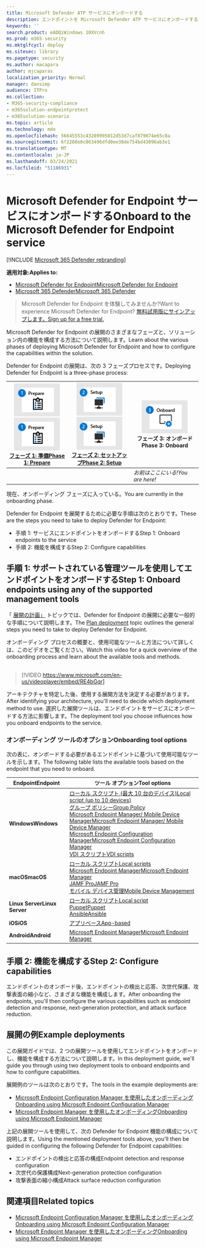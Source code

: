 ```yaml
---
title: Microsoft Defender ATP サービスにオンボードする
description: エンドポイントを Microsoft Defender ATP サービスにオンボードする方法について説明します。
keywords: ''
search.product: eADQiWindows 10XVcnh
ms.prod: m365-security
ms.mktglfcycl: deploy
ms.sitesec: library
ms.pagetype: security
ms.author: macapara
author: mjcaparas
localization_priority: Normal
manager: dansimp
audience: ITPro
ms.collection:
- M365-security-compliance
- m365solution-endpointprotect
- m365solution-scenario
ms.topic: article
ms.technology: mde
ms.openlocfilehash: 56645553c43289995012d53d7caf879874e65c8a
ms.sourcegitcommit: 6f2288e0c863496dfd0ee38de754bd43096ab3e1
ms.translationtype: MT
ms.contentlocale: ja-JP
ms.lasthandoff: 03/24/2021
ms.locfileid: "51186931"
---
```

# <a name="onboard-to-the-microsoft-defender-for-endpoint-service"></a><span data-ttu-id="a9a98-103">Microsoft Defender for Endpoint サービスにオンボードする</span><span class="sxs-lookup"><span data-stu-id="a9a98-103">Onboard to the Microsoft Defender for Endpoint service</span></span>

[!INCLUDE [Microsoft 365 Defender rebranding](../../includes/microsoft-defender.md)]

<span data-ttu-id="a9a98-104">**適用対象:**</span><span class="sxs-lookup"><span data-stu-id="a9a98-104">**Applies to:**</span></span>
- [<span data-ttu-id="a9a98-105">Microsoft Defender for Endpoint</span><span class="sxs-lookup"><span data-stu-id="a9a98-105">Microsoft Defender for Endpoint</span></span>](https://go.microsoft.com/fwlink/p/?linkid=2154037)
- [<span data-ttu-id="a9a98-106">Microsoft 365 Defender</span><span class="sxs-lookup"><span data-stu-id="a9a98-106">Microsoft 365 Defender</span></span>](https://go.microsoft.com/fwlink/?linkid=2118804)


> <span data-ttu-id="a9a98-107">Microsoft Defender for Endpoint を体験してみませんか?</span><span class="sxs-lookup"><span data-stu-id="a9a98-107">Want to experience Microsoft Defender for Endpoint?</span></span> [<span data-ttu-id="a9a98-108">無料試用版にサインアップします。</span><span class="sxs-lookup"><span data-stu-id="a9a98-108">Sign up for a free trial.</span></span>](https://www.microsoft.com/microsoft-365/windows/microsoft-defender-atp?ocid=docs-wdatp-exposedapis-abovefoldlink)

<span data-ttu-id="a9a98-109">Microsoft Defender for Endpoint の展開のさまざまなフェーズと、ソリューション内の機能を構成する方法について説明します。</span><span class="sxs-lookup"><span data-stu-id="a9a98-109">Learn about the various phases of deploying Microsoft Defender for Endpoint and how to configure the capabilities within the solution.</span></span> 

<span data-ttu-id="a9a98-110">Defender for Endpoint の展開は、次の 3 フェーズプロセスです。</span><span class="sxs-lookup"><span data-stu-id="a9a98-110">Deploying Defender for Endpoint is a three-phase process:</span></span>

| <span data-ttu-id="a9a98-111">[![展開フェーズ - 準備](images/phase-diagrams/prepare.png)](prepare-deployment.md)</span><span class="sxs-lookup"><span data-stu-id="a9a98-111">[![deployment phase - prepare](images/phase-diagrams/prepare.png)](prepare-deployment.md)</span></span><br>[<span data-ttu-id="a9a98-112">フェーズ 1: 準備</span><span class="sxs-lookup"><span data-stu-id="a9a98-112">Phase 1: Prepare</span></span>](prepare-deployment.md) | <span data-ttu-id="a9a98-113">[![展開フェーズ - セットアップ](images/phase-diagrams/setup.png)](production-deployment.md)</span><span class="sxs-lookup"><span data-stu-id="a9a98-113">[![deployment phase - setup](images/phase-diagrams/setup.png)](production-deployment.md)</span></span><br>[<span data-ttu-id="a9a98-114">フェーズ 2: セットアップ</span><span class="sxs-lookup"><span data-stu-id="a9a98-114">Phase 2: Setup</span></span>](production-deployment.md) | ![展開フェーズ - オンボード](images/phase-diagrams/onboard.png)<br><span data-ttu-id="a9a98-116">フェーズ 3: オンボード</span><span class="sxs-lookup"><span data-stu-id="a9a98-116">Phase 3: Onboard</span></span> |
| ----- | ----- | ----- |
| | |<span data-ttu-id="a9a98-117">*お前はここにいる!*</span><span class="sxs-lookup"><span data-stu-id="a9a98-117">*You are here!*</span></span>|

<span data-ttu-id="a9a98-118">現在、オンボーディング フェーズに入っている。</span><span class="sxs-lookup"><span data-stu-id="a9a98-118">You are currently in the onboarding phase.</span></span>

<span data-ttu-id="a9a98-119">Defender for Endpoint を展開するために必要な手順は次のとおりです。</span><span class="sxs-lookup"><span data-stu-id="a9a98-119">These are the steps you need to take to deploy Defender for Endpoint:</span></span>

- <span data-ttu-id="a9a98-120">手順 1: サービスにエンドポイントをオンボードする</span><span class="sxs-lookup"><span data-stu-id="a9a98-120">Step 1: Onboard endpoints to the service</span></span> 
- <span data-ttu-id="a9a98-121">手順 2: 機能を構成する</span><span class="sxs-lookup"><span data-stu-id="a9a98-121">Step 2: Configure capabilities</span></span> 

## <a name="step-1-onboard-endpoints-using-any-of-the-supported-management-tools"></a><span data-ttu-id="a9a98-122">手順 1: サポートされている管理ツールを使用してエンドポイントをオンボードする</span><span class="sxs-lookup"><span data-stu-id="a9a98-122">Step 1: Onboard endpoints using any of the supported management tools</span></span>
<span data-ttu-id="a9a98-123">「 [展開の計画」](deployment-strategy.md) トピックでは、Defender for Endpoint の展開に必要な一般的な手順について説明します。</span><span class="sxs-lookup"><span data-stu-id="a9a98-123">The [Plan deployment](deployment-strategy.md) topic outlines the general steps you need to take to deploy Defender for Endpoint.</span></span>  


<span data-ttu-id="a9a98-124">オンボーディング プロセスの概要と、使用可能なツールと方法について詳しくは、このビデオをご覧ください。</span><span class="sxs-lookup"><span data-stu-id="a9a98-124">Watch this video for a quick overview of the onboarding process and learn about the available tools and methods.</span></span>
<br />
<br />

> [!VIDEO https://www.microsoft.com/en-us/videoplayer/embed/RE4bGqr]



<span data-ttu-id="a9a98-125">アーキテクチャを特定した後、使用する展開方法を決定する必要があります。</span><span class="sxs-lookup"><span data-stu-id="a9a98-125">After identifying your architecture, you'll need to decide which deployment method to use.</span></span> <span data-ttu-id="a9a98-126">選択した展開ツールは、エンドポイントをサービスにオンボードする方法に影響します。</span><span class="sxs-lookup"><span data-stu-id="a9a98-126">The deployment tool you choose influences how you onboard endpoints to the service.</span></span> 

### <a name="onboarding-tool-options"></a><span data-ttu-id="a9a98-127">オンボーディング ツールのオプション</span><span class="sxs-lookup"><span data-stu-id="a9a98-127">Onboarding tool options</span></span>

<span data-ttu-id="a9a98-128">次の表に、オンボードする必要があるエンドポイントに基づいて使用可能なツールを示します。</span><span class="sxs-lookup"><span data-stu-id="a9a98-128">The following table lists the available tools based on the endpoint that you need to onboard.</span></span>

| <span data-ttu-id="a9a98-129">Endpoint</span><span class="sxs-lookup"><span data-stu-id="a9a98-129">Endpoint</span></span>     | <span data-ttu-id="a9a98-130">ツール オプション</span><span class="sxs-lookup"><span data-stu-id="a9a98-130">Tool options</span></span>                       |
|--------------|------------------------------------------|
| <span data-ttu-id="a9a98-131">**Windows**</span><span class="sxs-lookup"><span data-stu-id="a9a98-131">**Windows**</span></span>  |  [<span data-ttu-id="a9a98-132">ローカル スクリプト (最大 10 台のデバイス)</span><span class="sxs-lookup"><span data-stu-id="a9a98-132">Local script (up to 10 devices)</span></span>](configure-endpoints-script.md) <br>  [<span data-ttu-id="a9a98-133">グループ ポリシー</span><span class="sxs-lookup"><span data-stu-id="a9a98-133">Group Policy</span></span>](configure-endpoints-gp.md) <br>  [<span data-ttu-id="a9a98-134">Microsoft Endpoint Manager/ Mobile Device Manager</span><span class="sxs-lookup"><span data-stu-id="a9a98-134">Microsoft Endpoint Manager/ Mobile Device Manager</span></span>](configure-endpoints-mdm.md) <br>   [<span data-ttu-id="a9a98-135">Microsoft Endpoint Configuration Manager</span><span class="sxs-lookup"><span data-stu-id="a9a98-135">Microsoft Endpoint Configuration Manager</span></span>](configure-endpoints-sccm.md) <br> [<span data-ttu-id="a9a98-136">VDI スクリプト</span><span class="sxs-lookup"><span data-stu-id="a9a98-136">VDI scripts</span></span>](configure-endpoints-vdi.md)   |
| <span data-ttu-id="a9a98-137">**macOS**</span><span class="sxs-lookup"><span data-stu-id="a9a98-137">**macOS**</span></span>    | [<span data-ttu-id="a9a98-138">ローカル スクリプト</span><span class="sxs-lookup"><span data-stu-id="a9a98-138">Local scripts</span></span>](mac-install-manually.md) <br> [<span data-ttu-id="a9a98-139">Microsoft Endpoint Manager</span><span class="sxs-lookup"><span data-stu-id="a9a98-139">Microsoft Endpoint Manager</span></span>](mac-install-with-intune.md) <br> [<span data-ttu-id="a9a98-140">JAMF Pro</span><span class="sxs-lookup"><span data-stu-id="a9a98-140">JAMF Pro</span></span>](mac-install-with-jamf.md) <br> [<span data-ttu-id="a9a98-141">モバイル デバイス管理</span><span class="sxs-lookup"><span data-stu-id="a9a98-141">Mobile Device Management</span></span>](mac-install-with-other-mdm.md) |
| <span data-ttu-id="a9a98-142">**Linux Server**</span><span class="sxs-lookup"><span data-stu-id="a9a98-142">**Linux Server**</span></span> | [<span data-ttu-id="a9a98-143">ローカル スクリプト</span><span class="sxs-lookup"><span data-stu-id="a9a98-143">Local script</span></span>](linux-install-manually.md) <br> [<span data-ttu-id="a9a98-144">Puppet</span><span class="sxs-lookup"><span data-stu-id="a9a98-144">Puppet</span></span>](linux-install-with-puppet.md) <br> [<span data-ttu-id="a9a98-145">Ansible</span><span class="sxs-lookup"><span data-stu-id="a9a98-145">Ansible</span></span>](linux-install-with-ansible.md)|
| <span data-ttu-id="a9a98-146">**iOS**</span><span class="sxs-lookup"><span data-stu-id="a9a98-146">**iOS**</span></span>      | [<span data-ttu-id="a9a98-147">アプリベース</span><span class="sxs-lookup"><span data-stu-id="a9a98-147">App-based</span></span>](ios-install.md)                                |
| <span data-ttu-id="a9a98-148">**Android**</span><span class="sxs-lookup"><span data-stu-id="a9a98-148">**Android**</span></span>  | [<span data-ttu-id="a9a98-149">Microsoft Endpoint Manager</span><span class="sxs-lookup"><span data-stu-id="a9a98-149">Microsoft Endpoint Manager</span></span>](android-intune.md)               | 


## <a name="step-2-configure-capabilities"></a><span data-ttu-id="a9a98-150">手順 2: 機能を構成する</span><span class="sxs-lookup"><span data-stu-id="a9a98-150">Step 2: Configure capabilities</span></span>
<span data-ttu-id="a9a98-151">エンドポイントのオンボード後、エンドポイントの検出と応答、次世代保護、攻撃表面の縮小など、さまざまな機能を構成します。</span><span class="sxs-lookup"><span data-stu-id="a9a98-151">After onboarding the endpoints, you'll then configure the various capabilities such as endpoint detection and response, next-generation protection, and attack surface reduction.</span></span> 


## <a name="example-deployments"></a><span data-ttu-id="a9a98-152">展開の例</span><span class="sxs-lookup"><span data-stu-id="a9a98-152">Example deployments</span></span>
<span data-ttu-id="a9a98-153">この展開ガイドでは、2 つの展開ツールを使用してエンドポイントをオンボードし、機能を構成する方法について説明します。</span><span class="sxs-lookup"><span data-stu-id="a9a98-153">In this deployment guide, we'll guide you through using two deployment tools to onboard endpoints and how to configure capabilities.</span></span>

<span data-ttu-id="a9a98-154">展開例のツールは次のとおりです。</span><span class="sxs-lookup"><span data-stu-id="a9a98-154">The tools in the example deployments are:</span></span>
- [<span data-ttu-id="a9a98-155">Microsoft Endpoint Configuration Manager を使用したオンボーディング</span><span class="sxs-lookup"><span data-stu-id="a9a98-155">Onboarding using Microsoft Endpoint Configuration Manager</span></span>](onboarding-endpoint-configuration-manager.md)
- [<span data-ttu-id="a9a98-156">Microsoft Endpoint Manager を使用したオンボーディング</span><span class="sxs-lookup"><span data-stu-id="a9a98-156">Onboarding using Microsoft Endpoint Manager</span></span>](onboarding-endpoint-manager.md)

<span data-ttu-id="a9a98-157">上記の展開ツールを使用して、次の Defender for Endpoint 機能の構成について説明します。</span><span class="sxs-lookup"><span data-stu-id="a9a98-157">Using the mentioned deployment tools above, you'll then be guided in configuring the following Defender for Endpoint capabilities:</span></span>
- <span data-ttu-id="a9a98-158">エンドポイントの検出と応答の構成</span><span class="sxs-lookup"><span data-stu-id="a9a98-158">Endpoint detection and response configuration</span></span>
- <span data-ttu-id="a9a98-159">次世代の保護構成</span><span class="sxs-lookup"><span data-stu-id="a9a98-159">Next-generation protection configuration</span></span>
- <span data-ttu-id="a9a98-160">攻撃表面の縮小構成</span><span class="sxs-lookup"><span data-stu-id="a9a98-160">Attack surface reduction configuration</span></span>

## <a name="related-topics"></a><span data-ttu-id="a9a98-161">関連項目</span><span class="sxs-lookup"><span data-stu-id="a9a98-161">Related topics</span></span>
- [<span data-ttu-id="a9a98-162">Microsoft Endpoint Configuration Manager を使用したオンボーディング</span><span class="sxs-lookup"><span data-stu-id="a9a98-162">Onboarding using Microsoft Endpoint Configuration Manager</span></span>](onboarding-endpoint-configuration-manager.md)
- [<span data-ttu-id="a9a98-163">Microsoft Endpoint Manager を使用したオンボーディング</span><span class="sxs-lookup"><span data-stu-id="a9a98-163">Onboarding using Microsoft Endpoint Manager</span></span>](onboarding-endpoint-manager.md)

